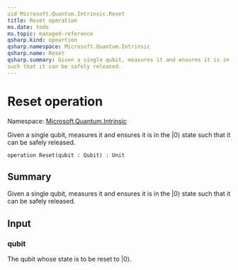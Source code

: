 ```yaml
---
uid Microsoft.Quantum.Intrinsic.Reset
title: Reset operation
ms.date: todo
ms.topic: managed-reference
qsharp.kind: opeartion
qsharp.namespace: Microsoft.Quantum.Intrinsic
qsharp.name: Reset
qsharp.summary: Given a single qubit, measures it and ensures it is in the |0⟩ state
such that it can be safely released.
---
```


# Reset operation

Namespace: [Microsoft.Quantum.Intrinsic](xref:Microsoft.Quantum.Intrinsic)

Given a single qubit, measures it and ensures it is in the |0⟩ state
such that it can be safely released.
```qsharp
operation Reset(qubit : Qubit) : Unit
```

## Summary
Given a single qubit, measures it and ensures it is in the |0⟩ state
such that it can be safely released.

## Input
### qubit
The qubit whose state is to be reset to |0⟩.
